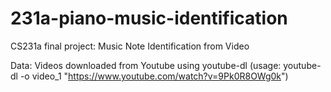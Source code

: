 # 231a-piano-music-identification
CS231a final project: Music Note Identification from Video

Data: Videos downloaded from Youtube using youtube-dl (usage: youtube-dl -o video_1 "https://www.youtube.com/watch?v=9Pk0R8OWg0k")